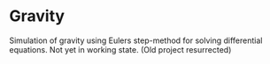 # Gravity
Simulation of gravity using Eulers step-method for solving differential equations. Not yet in working state. (Old project resurrected)
